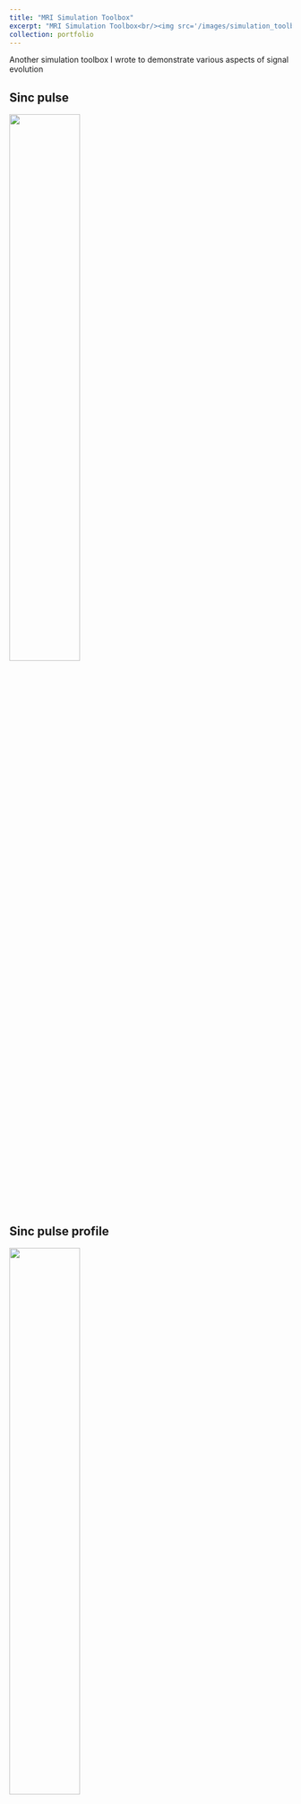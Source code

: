 ```yaml
---
title: "MRI Simulation Toolbox"
excerpt: "MRI Simulation Toolbox<br/><img src='/images/simulation_toolbox.gif'>"
collection: portfolio
---
```


Another simulation toolbox I wrote to demonstrate various aspects of signal evolution

## Sinc pulse

<img src="/images/sinc_pulse.gif" width="50%">

## Sinc pulse profile 

<img src="/images/sinc_slice_profile.gif" width="50%">

## Hard pulse 

<img src="/images/hard_pulse.gif" width="50%">

## Hard pulse profile 

<img src="/images/hard_pulse_slice_profile.gif" width="50%">

## TSE

<img src="/images/TSE.gif" width="50%">

## TSE 90-130-130-130

<img src="/images/tse_130.gif" width="50%">